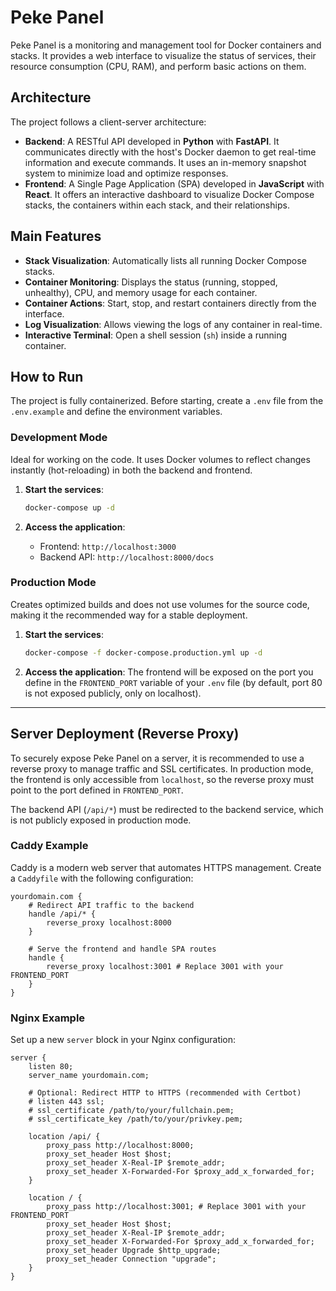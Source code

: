 # Peke Panel

Peke Panel is a monitoring and management tool for Docker containers and stacks. It provides a web interface to visualize the status of services, their resource consumption (CPU, RAM), and perform basic actions on them.

## Architecture

The project follows a client-server architecture:

-   **Backend**: A RESTful API developed in **Python** with **FastAPI**. It communicates directly with the host's Docker daemon to get real-time information and execute commands. It uses an in-memory snapshot system to minimize load and optimize responses.
-   **Frontend**: A Single Page Application (SPA) developed in **JavaScript** with **React**. It offers an interactive dashboard to visualize Docker Compose stacks, the containers within each stack, and their relationships.

## Main Features

-   **Stack Visualization**: Automatically lists all running Docker Compose stacks.
-   **Container Monitoring**: Displays the status (running, stopped, unhealthy), CPU, and memory usage for each container.
-   **Container Actions**: Start, stop, and restart containers directly from the interface.
-   **Log Visualization**: Allows viewing the logs of any container in real-time.
-   **Interactive Terminal**: Open a shell session (`sh`) inside a running container.

## How to Run

The project is fully containerized. Before starting, create a `.env` file from the `.env.example` and define the environment variables.

### Development Mode

Ideal for working on the code. It uses Docker volumes to reflect changes instantly (hot-reloading) in both the backend and frontend.

1.  **Start the services**:
    ```bash
    docker-compose up -d
    ```

2.  **Access the application**:
    -   Frontend: `http://localhost:3000`
    -   Backend API: `http://localhost:8000/docs`

### Production Mode

Creates optimized builds and does not use volumes for the source code, making it the recommended way for a stable deployment.

1.  **Start the services**:
    ```bash
    docker-compose -f docker-compose.production.yml up -d
    ```

2.  **Access the application**: The frontend will be exposed on the port you define in the `FRONTEND_PORT` variable of your `.env` file (by default, port 80 is not exposed publicly, only on localhost).

---

## Server Deployment (Reverse Proxy)

To securely expose Peke Panel on a server, it is recommended to use a reverse proxy to manage traffic and SSL certificates. In production mode, the frontend is only accessible from `localhost`, so the reverse proxy must point to the port defined in `FRONTEND_PORT`.

The backend API (`/api/*`) must be redirected to the backend service, which is not publicly exposed in production mode.

### Caddy Example

Caddy is a modern web server that automates HTTPS management. Create a `Caddyfile` with the following configuration:

```caddy
yourdomain.com {
    # Redirect API traffic to the backend
    handle /api/* {
        reverse_proxy localhost:8000
    }

    # Serve the frontend and handle SPA routes
    handle {
        reverse_proxy localhost:3001 # Replace 3001 with your FRONTEND_PORT
    }
}
```

### Nginx Example

Set up a new `server` block in your Nginx configuration:

```nginx
server {
    listen 80;
    server_name yourdomain.com;

    # Optional: Redirect HTTP to HTTPS (recommended with Certbot)
    # listen 443 ssl;
    # ssl_certificate /path/to/your/fullchain.pem;
    # ssl_certificate_key /path/to/your/privkey.pem;

    location /api/ {
        proxy_pass http://localhost:8000;
        proxy_set_header Host $host;
        proxy_set_header X-Real-IP $remote_addr;
        proxy_set_header X-Forwarded-For $proxy_add_x_forwarded_for;
    }

    location / {
        proxy_pass http://localhost:3001; # Replace 3001 with your FRONTEND_PORT
        proxy_set_header Host $host;
        proxy_set_header X-Real-IP $remote_addr;
        proxy_set_header X-Forwarded-For $proxy_add_x_forwarded_for;
        proxy_set_header Upgrade $http_upgrade;
        proxy_set_header Connection "upgrade";
    }
}
```